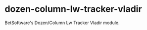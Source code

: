 dozen-column-lw-tracker-vladir
==============================

BetSoftware's Dozen/Column Lw Tracker Vladir module.
